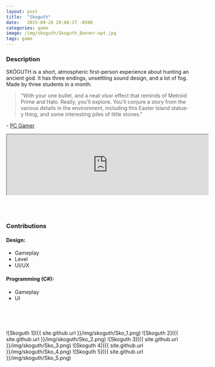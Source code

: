 ```yaml
---
layout: post
title:  "Skoguth"
date:   2015-09-26 20:08:37 -0500
categories: game
image: /img/skoguth/Skoguth_Banner-opt.jpg
tags: game
---
```

### Description
SKÓGUTH is a short, atmospheric first-person experience about hunting an ancient god. It has three endings, unsettling sound design, and a lot of fog. Made by three students in a month.

>"With your one bullet, and a neat visor effect that reminds of Metroid Prime and Halo. Really, you'll explore. You'll conjure a story from the various details in the environment, including this Easter Island statue-y thing, and some interesting piles of little stones."

\- [PC Gamer](http://www.pcgamer.com/free-games-of-the-week/)

<iframe frameborder="2" src="https://itch.io/embed/43602?linkback=true&amp;border_width=0&amp;bg_color=00A5E5&amp;fg_color=eeeeee&amp;border_color=0080FF" width="550" height="165"></iframe>
<div style = "height:50px"></div>

### Contributions

#### Design:
* Gameplay
* Level
* UI/UX

#### Programming (C#):
* Gameplay
* UI

<div style = "height:50px"></div>

![Skoguth 1]({{ site.github.url }}/img/skoguth/Sko_1.png)
![Skoguth 2]({{ site.github.url }}/img/skoguth/Sko_2.png)
![Skoguth 3]({{ site.github.url }}/img/skoguth/Sko_3.png)
![Skoguth 4]({{ site.github.url }}/img/skoguth/Sko_4.png)
![Skoguth 5]({{ site.github.url }}/img/skoguth/Sko_5.png)
